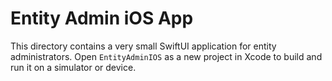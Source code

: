 # Entity Admin iOS App

This directory contains a very small SwiftUI application for entity administrators.
Open `EntityAdminIOS` as a new project in Xcode to build and run it on a simulator
or device.
